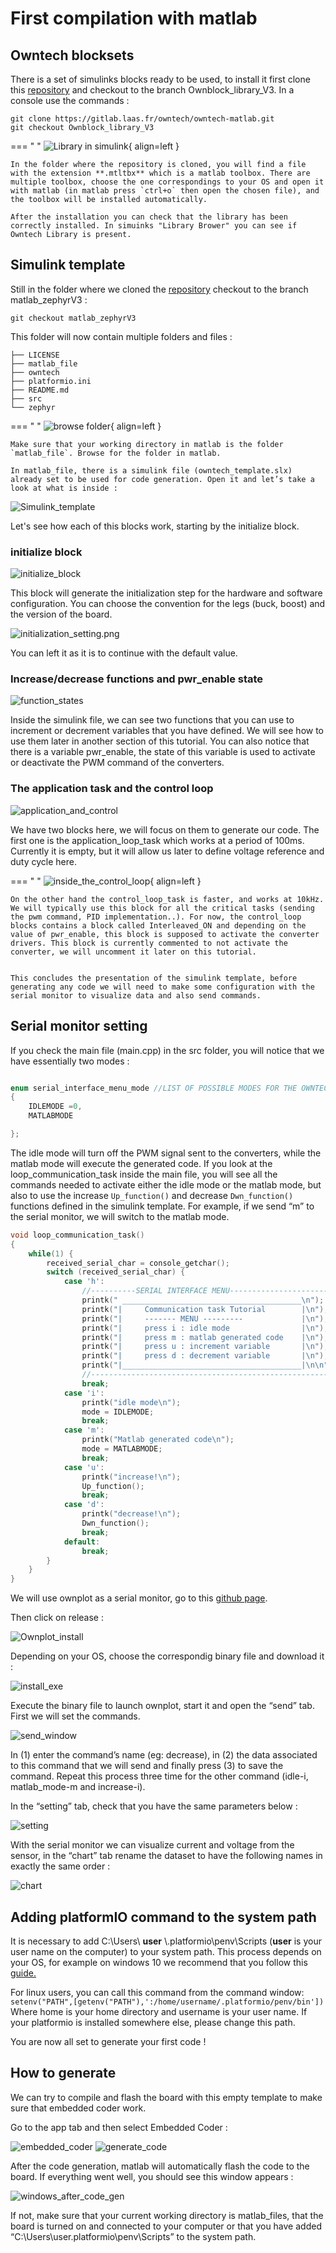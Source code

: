 # First compilation with matlab

## Owntech blocksets 

There is a set of simulinks blocks ready to be used, to install it first clone this [repository](https://gitlab.laas.fr/owntech/owntech-matlab.git) and checkout to the branch Ownblock_library_V3. In a console use the commands : 

```shell
git clone https://gitlab.laas.fr/owntech/owntech-matlab.git
git checkout Ownblock_library_V3
```
=== " "
    ![Library in simulink](Images/owntech_library_simulink.png){ align=left }

    In the folder where the repository is cloned, you will find a file with the extension **.mtltbx** which is a matlab toolbox. There are multiple toolbox, choose the one correspondings to your OS and open it with matlab (in matlab press `ctrl+o` then open the chosen file), and the toolbox will be installed automatically.

    After the installation you can check that the library has been correctly installed. In simuinks "Library Brower" you can see if Owntech Library is present.


## Simulink template

Still in the folder where we cloned the [repository](https://gitlab.laas.fr/owntech/owntech-matlab/-/tree/matlab_zephyr) checkout to the branch matlab_zephyrV3 :

```shell
git checkout matlab_zephyrV3
```

This folder will now contain multiple folders and files : 

``` title="Resulting folder file structure"
├── LICENSE
├── matlab_file
├── owntech
├── platformio.ini
├── README.md
├── src
└── zephyr
```

=== " "
    ![browse folder](Images/browse_folder.png){ align=left }

    Make sure that your working directory in matlab is the folder `matlab_file`. Browse for the folder in matlab.

    In matlab_file, there is a simulink file (owntech_template.slx) already set to be used for code generation. Open it and let’s take a look at what is inside :

![Simulink_template](Images/Simulink_template.PNG)

Let's see how each of this blocks work, starting by the initialize block.

### initialize block

![initialize_block](Images/initialize_block.PNG)

This block will generate the initialization step for the hardware and software configuration. You can choose the convention for the legs (buck, boost) and the version of the board.

![initialization_setting.png](Images/initialization_setting.png)

You can left it as it is to continue with the default value. 

### Increase/decrease functions and pwr_enable state

![function_states](Images/function_states.PNG)

Inside the simulink file, we can see two functions that you can use to increment or decrement variables that you have defined. We will see how to use them later in another section of this tutorial. You can also notice that there is a variable pwr_enable, the state of this variable is used to activate or deactivate the PWM command of the converters.

### The application task and the control loop

![application_and_control](Images/application_and_control.PNG)

We have two blocks here, we will focus on them to generate our code. The first one is the application_loop_task which works at a period of 100ms. Currently it is empty, but it will allow us later to define voltage reference and duty cycle here. 

=== " "
    ![inside_the_control_loop](Images/inside_the_control_loop.PNG){ align=left }

    On the other hand the control_loop_task is faster, and works at 10kHz. We will typically use this block for all the critical tasks (sending the pwm command, PID implementation..). For now, the control_loop blocks contains a block called Interleaved_ON and depending on the value of pwr_enable, this block is supposed to activate the converter drivers. This block is currently commented to not activate the converter, we will uncomment it later on this tutorial.  


    This concludes the presentation of the simulink template, before generating any code we will need to make some configuration with the serial monitor to visualize data and also send commands.

## Serial monitor setting

If you check the main file (main.cpp) in the src folder, you will notice that we have essentially two modes :

```cpp 

enum serial_interface_menu_mode //LIST OF POSSIBLE MODES FOR THE OWNTECH CONVERTER
{
    IDLEMODE =0,
    MATLABMODE

};
```

The idle mode will turn off the PWM signal sent to the converters, while the matlab mode will execute the generated code. If you look at the loop_communication_task inside the main file, you will see all the commands needed to activate either the idle mode or the matlab mode, but also to use the increase `Up_function()` and decrease `Dwn_function()` functions defined in the simulink template. For example, if we send “m” to the serial monitor, we will switch to the matlab mode.


```cpp title="different modes and command to send"
void loop_communication_task()
{
    while(1) {
        received_serial_char = console_getchar();
        switch (received_serial_char) {
            case 'h':
                //----------SERIAL INTERFACE MENU-----------------------
	            printk(" ________________________________________\n");
                printk("|     Communication task Tutorial        |\n");
                printk("|     ------- MENU ---------             |\n");
                printk("|     press i : idle mode                |\n");
                printk("|     press m : matlab generated code    |\n");
                printk("|     press u : increment variable       |\n");
                printk("|     press d : decrement variable       |\n");
                printk("|________________________________________|\n\n");
                //------------------------------------------------------
                break;
            case 'i':
                printk("idle mode\n");
                mode = IDLEMODE;
                break;
            case 'm':
                printk("Matlab generated code\n");
                mode = MATLABMODE;
                break;
            case 'u':
                printk("increase!\n");
                Up_function();
                break; 
            case 'd':
                printk("decrease!\n");
                Dwn_function();
                break;    
            default:
                break;
        }
    }
}
```

We will use ownplot as a serial monitor, go to this [github page](https://github.com/owntech-foundation/OwnPlot).

Then click on release :

![Ownplot_install](Images/Ownplot_install.PNG)

Depending on your OS, choose the correspondig binary file and download it : 

![install_exe](Images/install_exe.PNG)

Execute the binary file to launch ownplot, start it and open the “send” tab. First we will set the commands.

![send_window](Images/send_window.PNG)

In (1) enter the command’s name (eg: decrease), in (2) the data associated to this command that we will send and finally press (3) to save the command. Repeat this process three time for the other command (idle-i, matlab_mode-m and increase-i).

In the “setting” tab, check that you have the same parameters below :

![setting](Images/setting.PNG)

With the serial monitor we can visualize current and voltage from the sensor, in the “chart” tab rename the dataset to have the following names in exactly the same order :

![chart](Images/chart.PNG)

## Adding platformIO command to the system path

It is necessary to add C:\\Users\\ **user** \\.platformio\\penv\\Scripts (**user** is your user name on the computer) to your system path. This process depends on your OS, for example on windows 10 we recommend that you follow this [guide.](https://www.architectryan.com/2018/03/17/add-to-the-path-on-windows-10/)

For linux users, you can call this command from the command window: `setenv("PATH",[getenv("PATH"),':/home/username/.platformio/penv/bin'])` Where home is your home directory and username is your user name. If your platformio is installed somewhere else, please change this path.

You are now all set to generate your first code !
## How to generate

We can try to compile and flash the board with this empty template to make sure that embedded coder work. 

Go to the app tab and then select Embedded Coder :

![embedded_coder](Images/embedded_coder.PNG) ![generate_code](Images/generate_code.PNG)

After the code generation, matlab will automatically flash the code to the board. If everything went well, you should see this window appears :

![windows_after_code_gen](Images/windows_after_code_gen.PNG)

If not, make sure that your current working directory is matlab_files, that the board is turned on and connected to your computer or that you have added “C:\\Users\\user.platformio\\penv\\Scripts” to the system path.